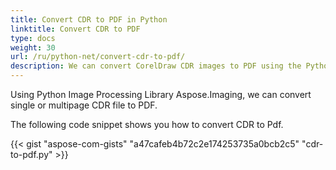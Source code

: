 ```yaml
---
title: Convert CDR to PDF in Python
linktitle: Convert CDR to PDF
type: docs
weight: 30
url: /ru/python-net/convert-cdr-to-pdf/
description: We can convert CorelDraw CDR images to PDF using the Python Image Processing Library.
---
```


Using Python Image Processing Library Aspose.Imaging, we can convert single or multipage CDR file to PDF.

The following code snippet shows you how to convert CDR to Pdf.

{{< gist "aspose-com-gists" "a47cafeb4b72c2e174253735a0bcb2c5" "cdr-to-pdf.py" >}}
